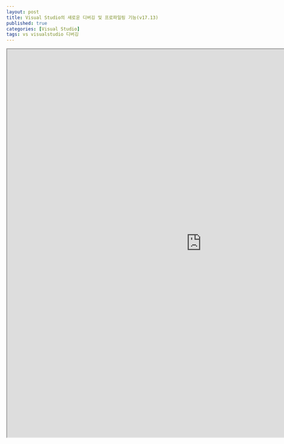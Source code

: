 ```yaml
---
layout: post
title: Visual Studio의 새로운 디버깅 및 프로파일링 기능(v17.13)
published: true
categories: [Visual Studio]
tags: vs visualstudio 디버깅
---
```

<iframe width="1024" height="1024" src="https://docs.google.com/document/d/e/2PACX-1vSc1XNdGPas-taoTVTuTH2mDwNFwJVX-6dCZcnTxIpBQdlMLlxpwZDT0H7leoUB0caR6B8I3_NdSZUE/pub?embedded=true"></iframe>      
  

